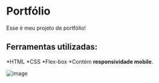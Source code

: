 # Portfólio
Esse é meu projeto de portfólio! 

## Ferramentas utilizadas:
*HTML
*CSS
*Flex-box
*Contém **responsividade mobile**. 

![image](https://github.com/user-attachments/assets/1722fae7-cc0c-4267-b277-c85f84c26fd0)
